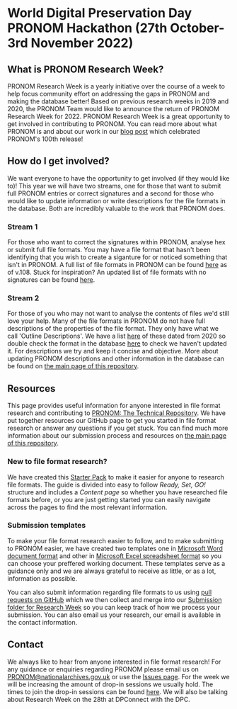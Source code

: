 # World Digital Preservation Day PRONOM Hackathon (27th October- 3rd November 2022)

## What is PRONOM Research Week?

PRONOM Research Week is a yearly initiative over the course of a week to help focus community effort on addressing the gaps in PRONOM and making the database better! Based on previous research weeks in 2019 and 2020, the PRONOM Team would like to announce the return of PRONOM Research Week for 2022. PRONOM Research Week is a great opportunity to get involved in contributing to PRONOM. You can read more about what PRONOM is and about our work in our [blog post](https://blog.nationalarchives.gov.uk/pronom-a-database-centenary/) which celebrated PRONOM's 100th release!

## How do I get involved?

We want everyone to have the opportunity to get involved (if they would like to)! This year we will have two streams, one for those that want to submit full PRONOM entries or correct signatures and a second for those who would like to update information or write descriptions for the file formats in the database. Both are incredibly valuable to the work that PRONOM does.

### Stream 1

For those who want to correct the signatures within PRONOM, analyse hex or submit full file formats. You may have a file format that hasn't been identifying that you wish to create a siganture for or noticed something that isn't in PRONOM. A full list of file formats in PRONOM can be found [here](https://github.com/digital-preservation/PRONOM_Research/blob/main/Resources/All_formats_lists/pronom_formats_v108.csv) as of v.108. Stuck for inspiration? An updated list of file formats with no signatures can be found [here](https://github.com/digital-preservation/PRONOM_Research/blob/main/Resources/formats_without_signatures/formats_without_signatures_october_2022.csv).

### Stream 2

For those of you who may not want to analyse the contents of files we'd still love your help. Many of the file formats in PRONOM do not have full descriptions of the properties of the file format. They only have what we call 'Outline Descriptions'. We have a list [here](https://github.com/digital-preservation/pronom-research-week/blob/master/formats_with_outline_descriptions_only.csv) of these dated from 2020 so double check the format in the database [here](https://www.nationalarchives.gov.uk/PRONOM/PUID/proPUIDSearch.aspx?status=new) to check we haven't updated it. For descriptions we try and keep it concise and objective. More about updating PRONOM descriptions and other information in the database can be found on [the main page of this repository](https://github.com/digital-preservation/PRONOM_Research).

## Resources

This page provides useful information for anyone interested in file format research and contributing to [PRONOM: The Technical Repository](https://www.nationalarchives.gov.uk/PRONOM/Default.aspx). We have put together resources our GitHub page to get you started in file format research or answer any questions if you get stuck. You can find much more information about our submission process and resources on [the main page of this repository](https://github.com/digital-preservation/PRONOM_Research).

### New to file format research?

We have created this [Starter Pack](https://github.com/digital-preservation/PRONOM_Research/blob/main/Resources/PRONOM%20Starter%20Guide%20(1).pdf) to make it easier for anyone to research file formats. The guide is divided into easy to follow _Ready, Set, GO!_ structure and includes a _Content page_ so whether you have researched file formats before, or you are just getting started you can easily navigate across the pages to find the most relevant information.

### Submission templates
To make your file format research easier to follow, and to make submitting to PRONOM easier, we have created two templates one in [Microsoft Word document format](https://github.com/digital-preservation/PRONOM_Research/blob/main/Resources/PRONOM%20Submission%20template.docx) and other in [Microsoft Excel spreadsheet format](https://github.com/digital-preservation/PRONOM_Research/blob/main/Resources/PRONOM%20Submission%20Temple_spreadsheet.xlsx) so you can choose your preffered working document. These templates serve as a guidance only and we are always grateful to receive as little, or as a lot, information as possible.

You can also submit information regarding file formats to us using [pull requests on GitHub](https://github.com/digital-preservation/PRONOM_Research/pulls) which we then collect and merge into our [Submission folder for Research Week](https://github.com/digital-preservation/PRONOM_Research/tree/main/PRONOM_Research_Week/Research_Week_2022) so you can keep track of how we process your submission. You can also email us your research, our email is available in the contact information.

## Contact
We always like to hear from anyone interested in file format research! For any quidance or enquiries regarding PRONOM please email us on PRONOM@nationalarchives.gov.uk or use the [Issues page](https://github.com/digital-preservation/PRONOM_Research/issues). For the week we will be increasing the amount of drop-in sessions we usually hold. The times to join the drop-in sessions can be found [here](https://github.com/digital-preservation/PRONOM_Research/blob/main/Resources/drop-in.md).
We will also be talking about Research Week on the 28th at DPConnect with the DPC.
